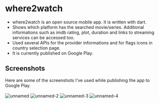 # where2watch

- where2watch is an open source mobile app. It is written with dart.  
- Shows which platform has the searched movie/series. Additional informations such as imdb rating, plot, duration and links to streaming services can            be accessed too.  
- Used several APIs for the provider informations and for flags icons in country selection page.  
- It is currently published on Google Play.  
      

      
## Screenshots
Here are some of the screenshots I've used while publishing the app to Google Play.  
      <br/>
![unnamed](https://user-images.githubusercontent.com/57680495/194530476-33532f85-f960-464d-a4de-b3337e7d9730.png)
![unnamed-2](https://user-images.githubusercontent.com/57680495/194530490-a0c413df-382a-47dc-8692-7ebaa80cc9ce.png)
![unnamed-3](https://user-images.githubusercontent.com/57680495/194530499-f7407de1-b9fd-4fab-9178-2797b86acdf8.png)
![unnamed-4](https://user-images.githubusercontent.com/57680495/194530524-808fd9ed-0c3d-458a-8d60-1147b36e9155.png)
